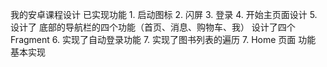 我的安卓课程设计    已实现功能  1. 启动图标 2. 闪屏 3. 登录 4. 开始主页面设计 5.  设计了 底部的导航栏的四个功能（首页、消息、购物车、我） 设计了四个Fragment  6.  实现了自动登录功能 7. 实现了图书列表的遍历 7. Home 页面 功能 基本实现
